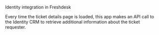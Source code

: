 Identity integration in Freshdesk

Every time the ticket details page is loaded, this app makes an API call to the Identity CRM to retrieve additional information about the ticket requester.
